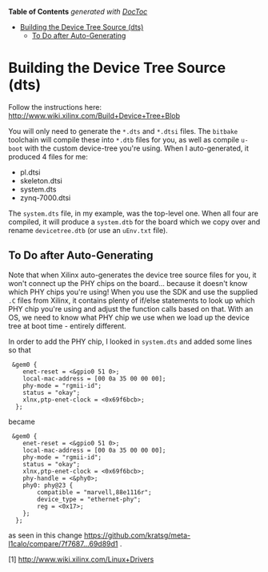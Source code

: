 <!-- START doctoc generated TOC please keep comment here to allow auto update -->
<!-- DON'T EDIT THIS SECTION, INSTEAD RE-RUN doctoc TO UPDATE -->
**Table of Contents**  *generated with [DocToc](https://github.com/thlorenz/doctoc)*

- [Building the Device Tree Source (dts)](#building-the-device-tree-source-dts)
  - [To Do after Auto-Generating](#to-do-after-auto-generating)

<!-- END doctoc generated TOC please keep comment here to allow auto update -->

# Building the Device Tree Source (dts)

Follow the instructions here: http://www.wiki.xilinx.com/Build+Device+Tree+Blob

You will only need to generate the `*.dts` and `*.dtsi` files. The `bitbake` toolchain will compile these into `*.dtb` files for you, as well as compile `u-boot` with the custom device-tree you're using. When I auto-generated, it produced 4 files for me:

- pl.dtsi
- skeleton.dtsi
- system.dts
- zynq-7000.dtsi

The `system.dts` file, in my example, was the top-level one. When all four are compiled, it will produce a `system.dtb` for the board which we copy over and rename `devicetree.dtb` (or use an `uEnv.txt` file).

## To Do after Auto-Generating

Note that when Xilinx auto-generates the device tree source files for you, it won't connect up the PHY chips on the board... because it doesn't know which PHY chips you're using! When you use the SDK and use the supplied `.C` files from Xilinx, it contains plenty of if/else statements to look up which PHY chip you're using and adjust the function calls based on that. With an OS, we need to know what PHY chip we use when we load up the device tree at boot time - entirely different.

In order to add the PHY chip, I looked in `system.dts` and added some lines so that

```dts
 &gem0 {
 	enet-reset = <&gpio0 51 0>;
 	local-mac-address = [00 0a 35 00 00 00];
 	phy-mode = "rgmii-id";
 	status = "okay";
  	xlnx,ptp-enet-clock = <0x69f6bcb>;
  };
```

became

```dts
 &gem0 {
 	enet-reset = <&gpio0 51 0>;
 	local-mac-address = [00 0a 35 00 00 00];
 	phy-mode = "rgmii-id";
 	status = "okay";
  	xlnx,ptp-enet-clock = <0x69f6bcb>;
  	phy-handle = <&phy0>;
	phy0: phy@23 {
		compatible = "marvell,88e1116r";
		device_type = "ethernet-phy";
		reg = <0x17>;
  	};
  };
```

as seen in this change https://github.com/kratsg/meta-l1calo/compare/7f7687...69d89d1 .

[1] http://www.wiki.xilinx.com/Linux+Drivers